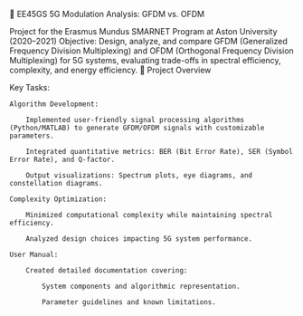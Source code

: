 📡 EE45GS 5G Modulation Analysis: GFDM vs. OFDM

Project for the Erasmus Mundus SMARNET Program at Aston University (2020–2021)
Objective: Design, analyze, and compare GFDM (Generalized Frequency Division Multiplexing) and OFDM (Orthogonal Frequency Division Multiplexing) for 5G systems, evaluating trade-offs in spectral efficiency, complexity, and energy efficiency.
📌 Project Overview

Key Tasks:

    Algorithm Development:

        Implemented user-friendly signal processing algorithms (Python/MATLAB) to generate GFDM/OFDM signals with customizable parameters.

        Integrated quantitative metrics: BER (Bit Error Rate), SER (Symbol Error Rate), and Q-factor.

        Output visualizations: Spectrum plots, eye diagrams, and constellation diagrams.

    Complexity Optimization:

        Minimized computational complexity while maintaining spectral efficiency.

        Analyzed design choices impacting 5G system performance.

    User Manual:

        Created detailed documentation covering:

            System components and algorithmic representation.

            Parameter guidelines and known limitations.
